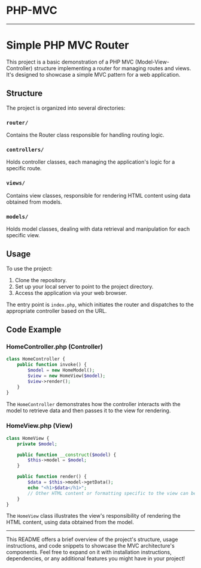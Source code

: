 # PHP-MVC

---

# Simple PHP MVC Router

This project is a basic demonstration of a PHP MVC (Model-View-Controller) structure implementing a router for managing routes and views. It's designed to showcase a simple MVC pattern for a web application.

## Structure

The project is organized into several directories:

### `router/`

Contains the Router class responsible for handling routing logic.

### `controllers/`

Holds controller classes, each managing the application's logic for a specific route.

### `views/`

Contains view classes, responsible for rendering HTML content using data obtained from models.

### `models/`

Holds model classes, dealing with data retrieval and manipulation for each specific view.

## Usage

To use the project:

1. Clone the repository.
2. Set up your local server to point to the project directory.
3. Access the application via your web browser.

The entry point is `index.php`, which initiates the router and dispatches to the appropriate controller based on the URL.

## Code Example

### HomeController.php (Controller)

```php
class HomeController {
    public function invoke() {
        $model = new HomeModel();
        $view = new HomeView($model);
        $view->render();
    }
}
```

The `HomeController` demonstrates how the controller interacts with the model to retrieve data and then passes it to the view for rendering.

### HomeView.php (View)

```php
class HomeView {
    private $model;

    public function __construct($model) {
        $this->model = $model;
    }

    public function render() {
        $data = $this->model->getData();
        echo "<h1>$data</h1>";
        // Other HTML content or formatting specific to the view can be added here
    }
}
```

The `HomeView` class illustrates the view's responsibility of rendering the HTML content, using data obtained from the model.

---

This README offers a brief overview of the project's structure, usage instructions, and code snippets to showcase the MVC architecture's components. Feel free to expand on it with installation instructions, dependencies, or any additional features you might have in your project!
